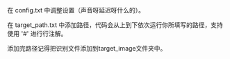 在 config.txt 中调整设置（声音呀延迟呀什么的）。

在 target_path.txt 中添加路径，代码会从上到下依次运行你所填写的路径，支持使用 '#' 进行行注解。

添加完路径记得把识别文件添加到target_image文件夹中。
